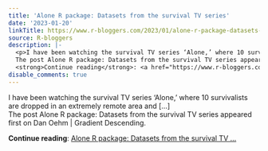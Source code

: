 ```yaml
---
title: 'Alone R package: Datasets from the survival TV series'
date: '2023-01-20'
linkTitle: https://www.r-bloggers.com/2023/01/alone-r-package-datasets-from-the-survival-tv-series/
source: R-bloggers
description: |-
  <p>I have been watching the survival TV series ‘Alone,’ where 10 survivalists are dropped in an extremely remote area and […]<br />
  The post Alone R package: Datasets from the survival TV series appeared first on Dan Oehm &#124; Gradient Descending.</p>
  <strong>Continue reading</strong>: <a href="https://www.r-bloggers.com/2023/01/alone-r-package-datasets-from-the-survival-tv-series/">Alone R package: Datasets from the survival TV ...
disable_comments: true
---
```

<p>I have been watching the survival TV series ‘Alone,’ where 10 survivalists are dropped in an extremely remote area and […]<br />
The post Alone R package: Datasets from the survival TV series appeared first on Dan Oehm &#124; Gradient Descending.</p>
<strong>Continue reading</strong>: <a href="https://www.r-bloggers.com/2023/01/alone-r-package-datasets-from-the-survival-tv-series/">Alone R package: Datasets from the survival TV ...